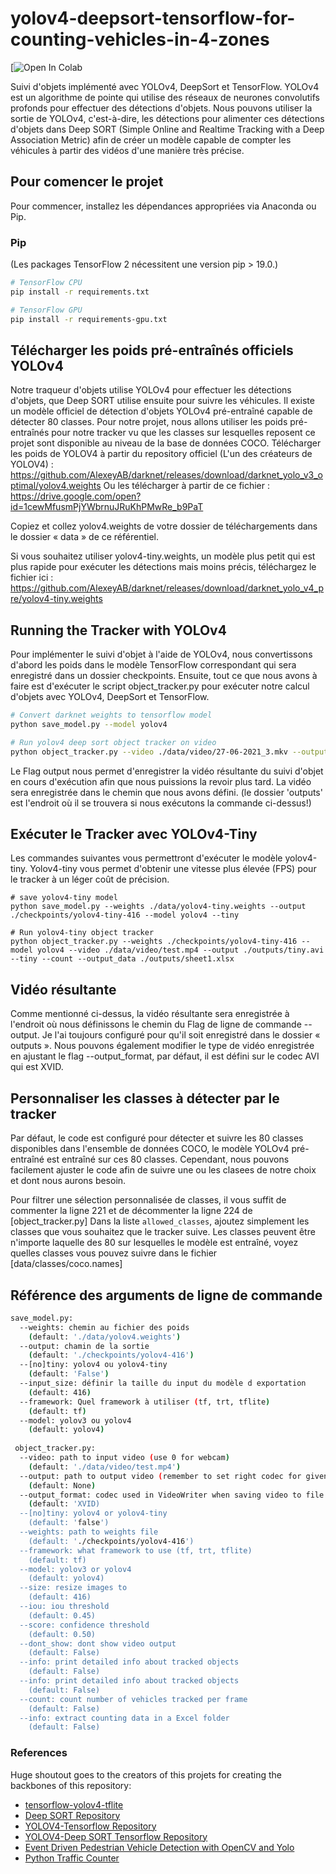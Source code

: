 # yolov4-deepsort-tensorflow-for-counting-vehicles-in-4-zones
[![Open In Colab](https://colab.research.google.com/drive/1tSDUSZP5Gh2Pe355j-cACTQjbHfaLmE2?usp=sharing)

Suivi d'objets implémenté avec YOLOv4, DeepSort et TensorFlow. YOLOv4 est un algorithme de pointe qui utilise des réseaux de neurones convolutifs profonds pour effectuer des détections d'objets. Nous pouvons utiliser la sortie de YOLOv4, c'est-à-dire, les détections pour alimenter ces détections d'objets dans Deep SORT (Simple Online and Realtime Tracking with a Deep Association Metric) afin de créer un modèle capable de compter les véhicules à partir des vidéos d'une manière très précise.

## Pour comencer le projet
Pour commencer, installez les dépendances appropriées via Anaconda ou Pip. 

### Pip
(Les packages TensorFlow 2 nécessitent une version pip > 19.0.)
```bash
# TensorFlow CPU
pip install -r requirements.txt

# TensorFlow GPU
pip install -r requirements-gpu.txt
```

## Télécharger les poids pré-entraînés officiels YOLOv4
Notre traqueur d'objets utilise YOLOv4 pour effectuer les détections d'objets, que Deep SORT utilise ensuite pour suivre les véhicules. Il existe un modèle officiel de détection d'objets YOLOv4 pré-entraîné capable de détecter 80 classes. Pour notre projet, nous allons utiliser les poids pré-entraînés pour notre tracker vu que les classes sur lesquelles reposent ce projet sont disponible au niveau de la base de données COCO.
Télécharger les poids de YOLOV4 à partir du repository officiel (L'un des créateurs de YOLOV4) : https://github.com/AlexeyAB/darknet/releases/download/darknet_yolo_v3_optimal/yolov4.weights
Ou les télécharger à partir de ce fichier : https://drive.google.com/open?id=1cewMfusmPjYWbrnuJRuKhPMwRe_b9PaT

Copiez et collez yolov4.weights de votre dossier de téléchargements dans le dossier « data » de ce référentiel.

Si vous souhaitez utiliser yolov4-tiny.weights, un modèle plus petit qui est plus rapide pour exécuter les détections mais moins précis, téléchargez le fichier ici : https://github.com/AlexeyAB/darknet/releases/download/darknet_yolo_v4_pre/yolov4-tiny.weights

## Running the Tracker with YOLOv4
Pour implémenter le suivi d'objet à l'aide de YOLOv4, nous convertissons d'abord les poids dans le modèle TensorFlow correspondant qui sera enregistré dans un dossier checkpoints. Ensuite, tout ce que nous avons à faire est d'exécuter le script object_tracker.py pour exécuter notre calcul d'objets avec YOLOv4, DeepSort et TensorFlow.

```bash
# Convert darknet weights to tensorflow model
python save_model.py --model yolov4 

# Run yolov4 deep sort object tracker on video
python object_tracker.py --video ./data/video/27-06-2021_3.mkv --output ./outputs/demo.avi --model yolov4 --count --output_data ./outputs/sheet1.xlsx

```
Le Flag output nous permet d'enregistrer la vidéo résultante du suivi d'objet en cours d'exécution afin que nous puissions la revoir plus tard. La vidéo sera enregistrée dans le chemin que nous avons défini. (le dossier 'outputs' est l'endroit où il se trouvera si nous exécutons la commande ci-dessus!)

## Exécuter le Tracker avec YOLOv4-Tiny
Les commandes suivantes vous permettront d'exécuter le modèle yolov4-tiny. Yolov4-tiny vous permet d'obtenir une vitesse plus élevée (FPS) pour le tracker à un léger coût de précision. 
```
# save yolov4-tiny model
python save_model.py --weights ./data/yolov4-tiny.weights --output ./checkpoints/yolov4-tiny-416 --model yolov4 --tiny 

# Run yolov4-tiny object tracker
python object_tracker.py --weights ./checkpoints/yolov4-tiny-416 --model yolov4 --video ./data/video/test.mp4 --output ./outputs/tiny.avi --tiny --count --output_data ./outputs/sheet1.xlsx
```

## Vidéo résultante
Comme mentionné ci-dessus, la vidéo résultante sera enregistrée à l'endroit où nous définissons le chemin du Flag de ligne de commande --output. Je l'ai toujours configuré pour qu'il soit enregistré dans le dossier « outputs ». Nous pouvons également modifier le type de vidéo enregistrée en ajustant le flag --output_format, par défaut, il est défini sur le codec AVI qui est XVID.


## Personnaliser les classes à détecter par le tracker 
Par défaut, le code est configuré pour détecter et suivre les 80 classes disponibles dans l'ensemble de données COCO, le modèle YOLOv4 pré-entraîné est entraîné sur ces 80 classes. Cependant, nous pouvons facilement ajuster le code afin de suivre une ou les clasees de notre choix et dont nous aurons besoin. 

Pour filtrer une sélection personnalisée de classes, il vous suffit de commenter la ligne 221 et de décommenter la ligne 224 de [object_tracker.py] Dans la liste ``allowed_classes``, ajoutez simplement les classes que vous souhaitez que le tracker suive. Les classes peuvent être n'importe laquelle des 80 sur lesquelles le modèle est entraîné, voyez quelles classes vous pouvez suivre dans le fichier [data/classes/coco.names]

## Référence des arguments de ligne de commande

```bash
save_model.py:
  --weights: chemin au fichier des poids
    (default: './data/yolov4.weights')
  --output: chamin de la sortie
    (default: './checkpoints/yolov4-416')
  --[no]tiny: yolov4 ou yolov4-tiny
    (default: 'False')
  --input_size: définir la taille du input du modèle d exportation
    (default: 416)
  --framework: Quel framework à utiliser (tf, trt, tflite)
    (default: tf)
  --model: yolov3 ou yolov4
    (default: yolov4)
    
 object_tracker.py:
  --video: path to input video (use 0 for webcam)
    (default: './data/video/test.mp4')
  --output: path to output video (remember to set right codec for given format. e.g. XVID for .avi)
    (default: None)
  --output_format: codec used in VideoWriter when saving video to file
    (default: 'XVID)
  --[no]tiny: yolov4 or yolov4-tiny
    (default: 'false')
  --weights: path to weights file
    (default: './checkpoints/yolov4-416')
  --framework: what framework to use (tf, trt, tflite)
    (default: tf)
  --model: yolov3 or yolov4
    (default: yolov4)
  --size: resize images to
    (default: 416)
  --iou: iou threshold
    (default: 0.45)
  --score: confidence threshold
    (default: 0.50)
  --dont_show: dont show video output
    (default: False)
  --info: print detailed info about tracked objects
    (default: False)
  --info: print detailed info about tracked objects
    (default: False)
  --count: count number of vehicles tracked per frame
    (default: False)
  --info: extract counting data in a Excel folder
    (default: False)
```

### References  

   Huge shoutout goes to the creators of this projets for creating the backbones of this repository:
  * [tensorflow-yolov4-tflite](https://github.com/hunglc007/tensorflow-yolov4-tflite)
  * [Deep SORT Repository](https://github.com/nwojke/deep_sort)
  * [YOLOV4-Tensorflow Repository](https://github.com/theAIGuysCode/tensorflow-yolov4-tflite)
  * [YOLOV4-Deep SORT Tensorflow Repository](https://github.com/theAIGuysCode/yolov4-deepsort)
  * [Event Driven Pedestrian Vehicle Detection with OpenCV and Yolo](https://github.com/akshayjoshii/Event-Driven-Pedestrian-Vehicle-Detection)
  * [Python Traffic Counter](https://github.com/HodenX/python-traffic-counter-with-yolo-and-sort)
